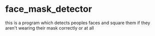 # face_mask_detector
 this is a program which detects peoples faces and square them if they aren't wearing their mask correctly or at all


